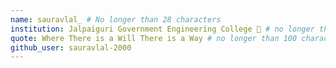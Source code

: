 ```yaml
---
name: sauravlal_ # No longer than 28 characters
institution: Jalpaiguri Government Engineering College 🚩 # no longer than 58 characters
quote: Where There is a Will There is a Way # no longer than 100 characters, avoid using quotes(") to guarantee the format remains the same.
github_user: sauravlal-2000
---
```

